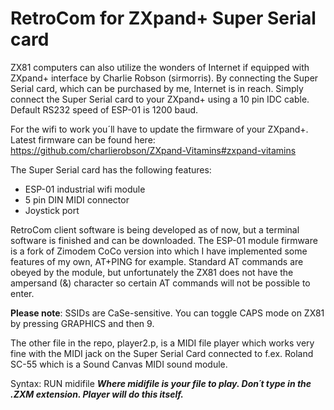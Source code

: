 # RetroCom for ZXpand+ Super Serial card

ZX81 computers can also utilize the wonders of Internet if equipped with ZXpand+ interface by Charlie Robson (sirmorris).
By connecting the Super Serial card, which can be purchased by me, Internet is in reach. Simply connect the Super Serial card to your ZXpand+ using a 10 pin IDC cable. Default RS232 speed of ESP-01 is 1200 baud.

For the wifi to work you´ll have to update the firmware of your ZXpand+. Latest firmware can be found here: https://github.com/charlierobson/ZXpand-Vitamins#zxpand-vitamins 

The Super Serial card has the following features:
* ESP-01 industrial wifi module
* 5 pin DIN MIDI connector
* Joystick port

RetroCom client software is being developed as of now, but a terminal software is finished and can be downloaded. The ESP-01 module firmware is a fork of Zimodem CoCo version into which I have implemented some features of my own, AT+PING for example. Standard AT commands are obeyed by the module, but unfortunately the ZX81 does not have the ampersand (&) character so certain AT commands will not be possible to enter.

**Please note**: SSIDs are CaSe-sensitive. You can toggle CAPS mode on ZX81 by pressing GRAPHICS and then 9.

The other file in the repo, player2.p, is a MIDI file player which works very fine with the MIDI jack on the Super Serial Card connected to f.ex. Roland SC-55 which is a Sound Canvas MIDI sound module.

Syntax: RUN midifile   ***Where midifile is your file to play. Don´t type in the .ZXM extension. Player will do this itself.***
